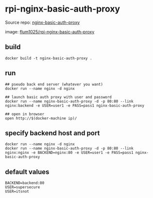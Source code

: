 # rpi-nginx-basic-auth-proxy

Source repo: [nginx-basic-auth-proxy](https://github.com/kei-sato/nginx-basic-auth-proxy)

image: [flum1025/rpi-nginx-basic-auth-proxy](https://hub.docker.com/r/flum1025/rpi-nginx-basic-auth-proxy/)

## build

```
docker build -t nginx-basic-auth-proxy .
```

## run

```
## pseudo back end server (whatever you want)
docker run --name nginx -d nginx

## launch basic auth proxy with user and password
docker run --name nginx-basic-auth-proxy -d -p 80:80 --link nginx:backend -e USER=user1 -e PASS=pass1 nginx-basic-auth-proxy

## open in browser
open http://$(docker-machine ip)/
```

## specify backend host and port

```
docker run --name nginx -d nginx
docker run --name nginx-basic-auth-proxy -d -p 80:80 --link nginx:nginx -e BACKEND=nginx:80 -e USER=user1 -e PASS=pass1 nginx-basic-auth-proxy
```

## default values

```
BACKEND=backend:80
USER=supersecure
USER=itsnot
```
